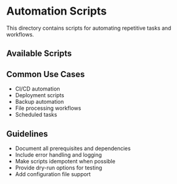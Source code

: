 # Automation Scripts

This directory contains scripts for automating repetitive tasks and workflows.

## Available Scripts

<!-- Add your automation scripts here with descriptions -->

## Common Use Cases

- CI/CD automation
- Deployment scripts
- Backup automation
- File processing workflows
- Scheduled tasks

## Guidelines

- Document all prerequisites and dependencies
- Include error handling and logging
- Make scripts idempotent when possible
- Provide dry-run options for testing
- Add configuration file support
